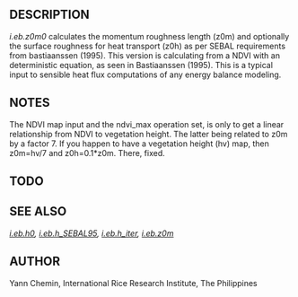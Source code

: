 ## DESCRIPTION

*i.eb.z0m0* calculates the momentum roughness length (z0m) and
optionally the surface roughness for heat transport (z0h) as per SEBAL
requirements from bastiaanssen (1995). This version is calculating from
a NDVI with an deterministic equation, as seen in Bastiaanssen (1995).
This is a typical input to sensible heat flux computations of any energy
balance modeling.

## NOTES

The NDVI map input and the ndvi\_max operation set, is only to get a
linear relationship from NDVI to vegetation height. The latter being
related to z0m by a factor 7. If you happen to have a vegetation height
(hv) map, then z0m=hv/7 and z0h=0.1\*z0m. There, fixed.

## TODO

## SEE ALSO

*[i.eb.h0](i.eb.h0.md), [i.eb.h\_SEBAL95](i.eb.h_SEBAL95.md),
[i.eb.h\_iter](i.eb.h_iter.md), [i.eb.z0m](i.eb.z0m.md)*

## AUTHOR

Yann Chemin, International Rice Research Institute, The Philippines
